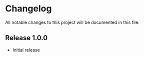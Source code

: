 # Changelog

All notable changes to this project will be documented in this file.

## Release 1.0.0

* Initial release
